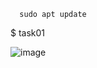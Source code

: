   
  
      sudo apt update

$ task01

![image](https://user-images.githubusercontent.com/123717138/215018609-be245086-5925-4273-bede-5e523ab1eb42.png)
